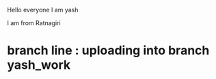 Hello everyone I am yash

I am from Ratnagiri

branch line : uploading into branch yash_work
========================
